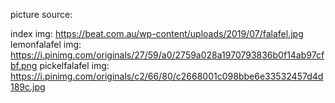 picture source:

index img: https://beat.com.au/wp-content/uploads/2019/07/falafel.jpg
lemonfalafel img: https://i.pinimg.com/originals/27/59/a0/2759a028a1970793836b0f14ab97cfbf.png
pickelfalafel img: https://i.pinimg.com/originals/c2/66/80/c2668001c098bbe6e33532457d4d189c.jpg